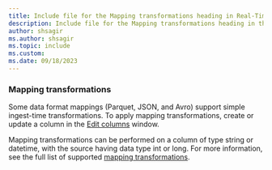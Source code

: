 ```yaml
---
title: Include file for the Mapping transformations heading in Real-Time Intelligence
description: Include file for the Mapping transformations heading in the Get data hub in Real-Time Intelligence
author: shsagir
ms.author: shsagir
ms.topic: include
ms.custom: 
ms.date: 09/18/2023
---
```

### Mapping transformations

Some data format mappings (Parquet, JSON, and Avro) support simple ingest-time transformations. To apply mapping transformations, create or update a column in the [Edit columns](#edit-columns) window.

Mapping transformations can be performed on a column of type string or datetime, with the source having data type int or long. For more information, see the full list of supported [mapping transformations](/kusto/management/mappings?&preserve-view=true).
